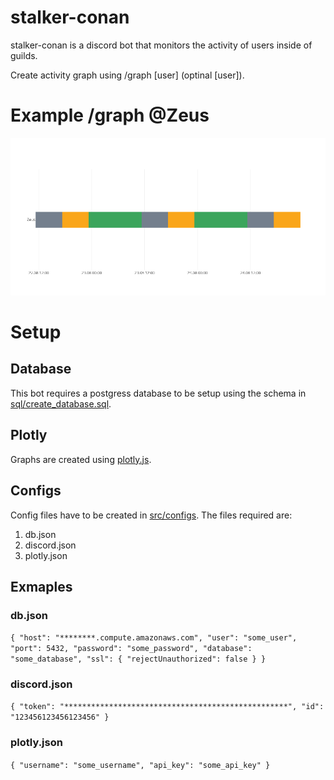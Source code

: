 # stalker-conan
stalker-conan is a discord bot that monitors the activity of users inside of guilds.

Create activity graph using /graph [user] (optinal [user]).

# Example /graph @Zeus
![graph](graph.png "/graph @Zeus")

# Setup
## Database
This bot requires a postgress database to be setup using the schema in [sql/create_database.sql](sql/create_database.sql).

## Plotly
Graphs are created using [plotly.js](https://github.com/plotly/plotly.js).

## Configs
Config files have to be created in [src/configs](src/configs).
The files required are:
1. db.json
2. discord.json
3. plotly.json
## Exmaples
### db.json

`{
    "host": "********.compute.amazonaws.com",
    "user": "some_user",
    "port": 5432,
    "password": "some_password",
    "database": "some_database",
    "ssl": {
        "rejectUnauthorized": false
    }
}`
### discord.json
`{
    "token": "**************************************************",
    "id": "123456123456123456"
}`
### plotly.json
`{
    "username": "some_username",
    "api_key": "some_api_key"
}`
